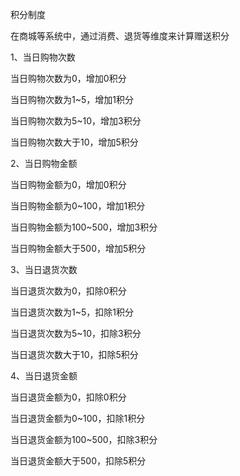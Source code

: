 积分制度

在商城等系统中，通过消费、退货等维度来计算赠送积分

1、当日购物次数

当日购物次数为0，增加0积分

当日购物次数为1~5，增加1积分

当日购物次数为5~10，增加3积分

当日购物次数大于10，增加5积分

2、当日购物金额

当日购物金额为0，增加0积分

当日购物金额为0~100，增加1积分

当日购物金额为100~500，增加3积分

当日购物金额大于500，增加5积分

3、当日退货次数

当日退货次数为0，扣除0积分

当日退货次数为1~5，扣除1积分

当日退货次数为5~10，扣除3积分

当日退货次数大于10，扣除5积分

4、当日退货金额

当日退货金额为0，扣除0积分

当日退货金额为0~100，扣除1积分

当日退货金额为100~500，扣除3积分

当日退货金额大于500，扣除5积分